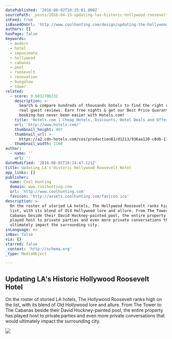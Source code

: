 ```yaml
---
datePublished: '2016-08-02T10:25:01.800Z'
sourcePath: _posts/2016-04-15-updating-las-historic-hollywood-roosevelt-hotel.md
inFeed: true
isBasedOnUrl: 'http://www.coolhunting.com/design/updating-the-hollywood-roosevelt-hotel-la'
authors: []
hasPage: false
keywords:
  - modern
  - hotel
  - imposimato
  - hollywood
  - cabanas
  - pool
  - roosevelt
  - renovation
  - bungalow
  - tower
related:
  - score: 0.6832706332
    description: >-
      Search & compare hundreds of thousands hotels to find the right room using
      real guest reviews. Earn free nights & get our Best Price Guarantee -
      booking has never been easier with Hotels.com!
    title: 'Hotels.com | Cheap Hotels, Discounts, Hotel Deals and Offers'
    url: 'http://www.hotels.com/'
    thumbnail_height: 407
    thumbnail_url: >-
      https://a2.cdn-hotels.com/cos/production81/d1213/936aa120-c8db-11e5-a3c4-d89d672bd508.jpg
    thumbnail_width: 1160
author:
  - name: ''
    url: ''
dateModified: '2016-08-02T10:24:47.121Z'
title: Updating LA's Historic Hollywood Roosevelt Hotel
app_links: []
publisher:
  name: Cool Hunting
  domain: www.coolhunting.com
  url: 'http://www.coolhunting.com'
  favicon: 'http://assets.coolhunting.com/favicon.ico'
description: >-
  On the roster of storied LA hotels, The Hollywood Roosevelt ranks high on the
  list, with its blend of Old Hollywood lore and allure. From The Tower to The
  Cabanas beside their David Hockney-painted pool, the entire property has
  played host to private parties and even more private conversations that would
  ultimately impact the surrounding city.
inLanguage: en
inNav: false
via: {}
starred: false
_context: 'http://schema.org'
_type: MediaObject

---
```

<article style=""><h1>Updating LA's Historic Hollywood Roosevelt Hotel</h1><p>On the roster of storied LA hotels, The Hollywood Roosevelt ranks high on the list, with its blend of Old Hollywood lore and allure. From The Tower to The Cabanas beside their David Hockney-painted pool, the entire property has played host to private parties and even more private conversations that would ultimately impact the surrounding city.</p><img src="https://s3-us-west-2.amazonaws.com/the-grid-img/p/e18d9f17a192906c94659ac2a9c4a14e6edef3b0.jpg" /></article>